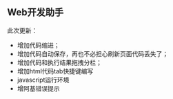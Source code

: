 ## Web开发助手
此次更新：
 - 增加代码缩进；
 - 增加代码自动保存，再也不必担心刷新页面代码丢失了；
 - 增加代码和执行结果拖拽分栏；
 - 增加html代码tab快捷键编写
 - javascript运行环境
 - 增阿基错误提示
